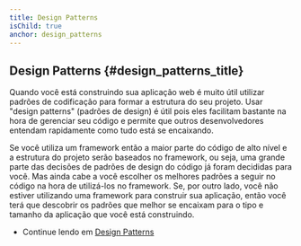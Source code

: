 ```yaml
---
title: Design Patterns
isChild: true
anchor: design_patterns
---
```


## Design Patterns {#design_patterns_title}

Quando você está construindo sua aplicação web é muito útil utilizar padrões de codificação para formar a estrutura do
seu projeto. Usar "design patterns" (padrões de design) é útil pois eles facilitam bastante na hora de gerenciar seu
código e permite que outros desenvolvedores entendam rapidamente como tudo está se encaixando.

Se você utiliza um framework então a maior parte do código de alto nível e a estrutura do projeto serão baseados
no framework, ou seja, uma grande parte das decisões de padrões de design do código já foram decididas para você. Mas
ainda cabe a você escolher os melhores padrões a seguir no código na hora de utilizá-los no framework. Se, por outro
lado, você não estiver utilizando uma framework para construir sua aplicação, então você terá que descobrir os padrões
que melhor se encaixam para o tipo e tamanho da aplicação que você está construindo.

* Continue lendo em [Design Patterns](/pages/Design-Patterns.html)
